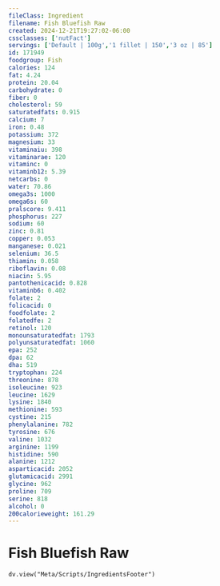 ```yaml
---
fileClass: Ingredient
filename: Fish Bluefish Raw
created: 2024-12-21T19:27:02-06:00
cssclasses: ['nutFact']
servings: ['Default | 100g','1 fillet | 150','3 oz | 85']
id: 171949
foodgroup: Fish
calories: 124
fat: 4.24
protein: 20.04
carbohydrate: 0
fiber: 0
cholesterol: 59
saturatedfats: 0.915
calcium: 7
iron: 0.48
potassium: 372
magnesium: 33
vitaminaiu: 398
vitaminarae: 120
vitaminc: 0
vitaminb12: 5.39
netcarbs: 0
water: 70.86
omega3s: 1000
omega6s: 60
pralscore: 9.411
phosphorus: 227
sodium: 60
zinc: 0.81
copper: 0.053
manganese: 0.021
selenium: 36.5
thiamin: 0.058
riboflavin: 0.08
niacin: 5.95
pantothenicacid: 0.828
vitaminb6: 0.402
folate: 2
folicacid: 0
foodfolate: 2
folatedfe: 2
retinol: 120
monounsaturatedfat: 1793
polyunsaturatedfat: 1060
epa: 252
dpa: 62
dha: 519
tryptophan: 224
threonine: 878
isoleucine: 923
leucine: 1629
lysine: 1840
methionine: 593
cystine: 215
phenylalanine: 782
tyrosine: 676
valine: 1032
arginine: 1199
histidine: 590
alanine: 1212
asparticacid: 2052
glutamicacid: 2991
glycine: 962
proline: 709
serine: 818
alcohol: 0
200calorieweight: 161.29
---
```


# Fish Bluefish Raw

```dataviewjs
dv.view("Meta/Scripts/IngredientsFooter")
```